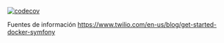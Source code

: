 [![codecov](https://codecov.io/github/Krobes/gameaffinity/graph/badge.svg?token=764M1XO82Z)](https://codecov.io/github/Krobes/gameaffinity)

Fuentes de información
https://www.twilio.com/en-us/blog/get-started-docker-symfony
